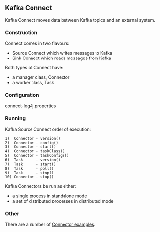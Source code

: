 ## Kafka Connect

Kafka Connect moves data between Kafka topics and an external system.  

### Construction

Connect comes in two flavours:
* Source Connect which writes messages to Kafka
* Sink Connect which reads messages from Kafka

Both types of Connect have:
* a manager class, Connector
* a worker class, Task

### Configuration

connect-log4j.properties

### Running

Kafka Source Connect order of execution:  
```
1)  Connector - version()  
2)  Connector - config()  
3)  Connector - start()  
4)  Connector - taskClass()  
5)  Connector - taskConfigs()  
6)  Task      - version()  
7)  Task      - start()  
8)  Task      - poll()  
9)  Task      - stop()  
10) Connector - stop()  
```

Kafka Connectors be run as either:  
* a single process in standalone mode
* a set of distributed processes in distributed mode

### Other

There are a number of [Connector examples](https://github.com/apache/kafka/tree/trunk/connect/file/src).  
